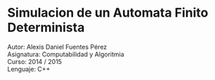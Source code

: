 # Simulacion de un Automata Finito Determinista

Autor: Alexis Daniel Fuentes Pérez  
Asignatura: Computabilidad y Algoritmia  
Curso: 2014 / 2015  
Lenguaje: C++  
